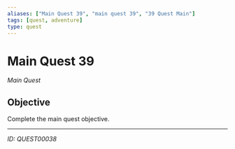 ```yaml
---
aliases: ["Main Quest 39", "main quest 39", "39 Quest Main"]
tags: [quest, adventure]
type: quest
---
```


# Main Quest 39

*Main Quest*

## Objective
Complete the main quest objective.

---
*ID: QUEST00038*